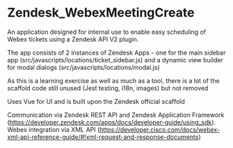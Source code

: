 # Zendesk_WebexMeetingCreate
An application designed for internal use to enable easy scheduling of Webex tickets using a Zendesk API V2 plugin.

The app consists of 2 instances of Zendesk Apps - one for the main sidebar app (src/javascripts/locations/ticket_sidebar.js) and a dynamic view builder for modal dialogs (src/javascripts/locations/modal.js)

As this is a learning exercise as well as much as a tool, there is a lot of the scaffold code still unused (Jest testing, i18n, images) but not removed

Uses Vue for UI and is built upon the Zendesk official scaffold

Communication via Zendesk REST API and Zendesk Application Framework (https://developer.zendesk.com/apps/docs/developer-guide/using_sdk). Webex integration via XML API (https://developer.cisco.com/docs/webex-xml-api-reference-guide/#!xml-request-and-response-documents)